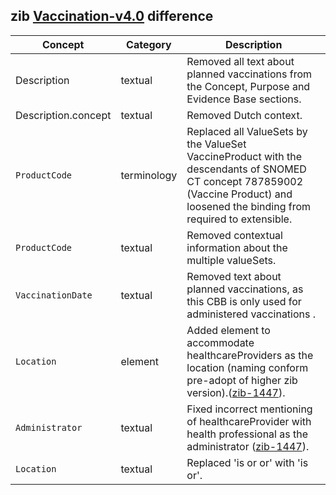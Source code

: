 ## zib [Vaccination-v4.0](https://zibs.nl/wiki/Vaccination-v4.0(2020EN)) difference

| Concept         | Category          | Description                             | 
|-----------------|-------------------|-----------------------------------------|
| Description | textual | Removed all text about planned vaccinations from the Concept, Purpose and Evidence Base sections. |
| Description.concept | textual | Removed Dutch context.|
|`ProductCode` | terminology | Replaced all ValueSets by the ValueSet VaccineProduct with the descendants of SNOMED CT concept 787859002 (Vaccine Product) and loosened the binding from required to extensible. |
|`ProductCode` | textual | Removed contextual information about the multiple valueSets. |
|`VaccinationDate` | textual | Removed text about planned vaccinations, as this CBB is only used for administered vaccinations . |
|`Location` | element | Added element to accommodate healthcareProviders as the location (naming conform pre-adopt of higher zib version).([zib-1447](https://bits.nictiz.nl/browse/ZIB-1447)).| 
|`Administrator` | textual | Fixed incorrect mentioning of healthcareProvider with health professional as the administrator ([zib-1447](https://bits.nictiz.nl/browse/ZIB-1447)).|
| `Location` | textual | Replaced 'is or or' with 'is or'. |
